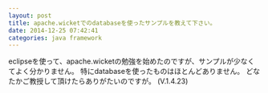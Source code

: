 ```yaml
---
layout: post
title: apache.wicketでのdatabaseを使ったサンプルを教えて下さい。
date: 2014-12-25 07:42:41
categories: java framework
---
```

<!-- {% raw %} -->
<p>eclipseを使って、apache.wicketの勉強を始めたのですが、サンプルが少なくてよく分かりません。
特にdatabaseを使ったものはほとんどありません。
どなたかご教授して頂けたらありがたいのですが。
(V.1.4.23)</p>
<!-- {% endraw %} -->
